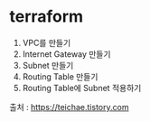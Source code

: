 # terraform

1. VPC를 만들기
2. Internet Gateway 만들기
3. Subnet 만들기
4. Routing Table 만들기
5. Routing Table에 Subnet 적용하기


출처 : https://teichae.tistory.com
